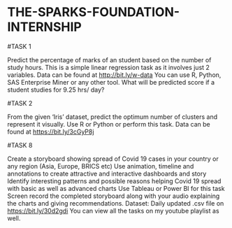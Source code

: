 # THE-SPARKS-FOUNDATION-INTERNSHIP

#TASK 1

Predict the percentage of marks of an student based on the number of study hours. This is a simple linear regression task as it involves just 2 variables. Data can be found at http://bit.ly/w-data You can use R, Python, SAS Enterprise Miner or any other tool. What will be predicted score if a student studies for 9.25 hrs/ day?




#TASK 2

From the given ‘Iris’ dataset, predict the optimum number of clusters and represent it visually. Use R or Python or perform this task. Data can be found at https://bit.ly/3cGyP8j



#TASK 8

Create a storyboard showing spread of Covid 19 cases in your country or any region (Asia, Europe, BRICS etc) Use animation, timeline and annotations to create attractive and interactive dashboards and story Identify interesting patterns and possible reasons helping Covid 19 spread with basic as well as advanced charts Use Tableau or Power BI for this task Screen record the completed storyboard along with your audio explaining the charts and giving recommendations. Dataset: Daily updated .csv file on https://bit.ly/30d2gdi You can view all the tasks on my youtube playlist as well.
